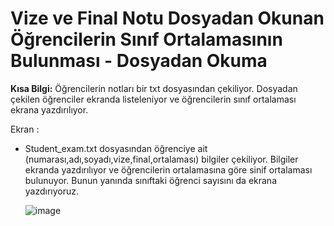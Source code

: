 # Vize ve Final Notu Dosyadan Okunan Öğrencilerin Sınıf Ortalamasının Bulunması - Dosyadan Okuma

**Kısa Bilgi:** Öğrencilerin notları bir txt dosyasından çekiliyor. Dosyadan çekilen öğrenciler ekranda listeleniyor ve öğrencilerin sınıf ortalaması ekrana  yazdırılıyor.

Ekran :
- Student_exam.txt dosyasından öğrenciye ait (numarası,adı,soyadı,vize,final,ortalaması) bilgiler çekiliyor. Bilgiler ekranda yazdırılıyor ve öğrencilerin ortalamasına göre sinif ortalaması bulunuyor. Bunun yanında sınıftaki öğrenci sayısını da ekrana yazdırıyoruz.

   ![image](https://user-images.githubusercontent.com/82734214/116899474-40cd1a80-ac40-11eb-978d-713ea9e4cf77.png)
  
